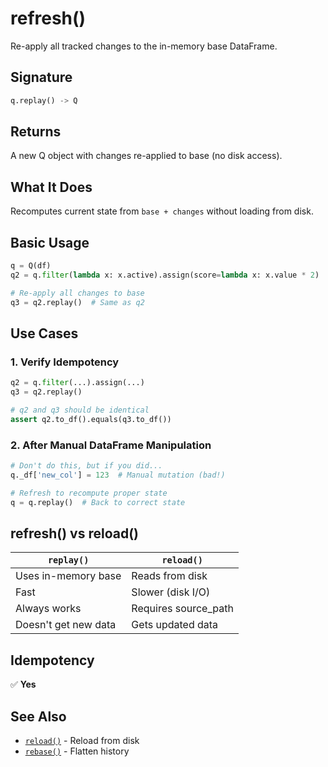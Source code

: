 # refresh()

Re-apply all tracked changes to the in-memory base DataFrame.

## Signature

```python
q.replay() -> Q
```

## Returns

A new Q object with changes re-applied to base (no disk access).

## What It Does

Recomputes current state from `base + changes` without loading from disk.

## Basic Usage

```python
q = Q(df)
q2 = q.filter(lambda x: x.active).assign(score=lambda x: x.value * 2)

# Re-apply all changes to base
q3 = q2.replay()  # Same as q2
```

## Use Cases

### 1. Verify Idempotency
```python
q2 = q.filter(...).assign(...)
q3 = q2.replay()

# q2 and q3 should be identical
assert q2.to_df().equals(q3.to_df())
```

### 2. After Manual DataFrame Manipulation
```python
# Don't do this, but if you did...
q._df['new_col'] = 123  # Manual mutation (bad!)

# Refresh to recompute proper state
q = q.replay()  # Back to correct state
```

## refresh() vs reload()

| `replay()` | `reload()` |
|-------------|------------|
| Uses in-memory base | Reads from disk |
| Fast | Slower (disk I/O) |
| Always works | Requires source_path |
| Doesn't get new data | Gets updated data |

## Idempotency

✅ **Yes**

## See Also

- [`reload()`](reload.md) - Reload from disk
- [`rebase()`](rebase.md) - Flatten history
